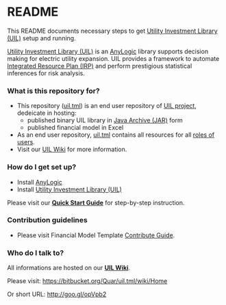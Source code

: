 # README #

This README documents necessary steps to get [Utility Investment Library (UIL)][uil.wiki] setup and running.

[Utility Investment Library (UIL)][uil.wiki] is an [AnyLogic][ext.anylogic] library supports decision making for electric utility expansion. UIL provides a framework to automate [Integrated Resource Plan (IRP)][ext.irp] and perform prestigious statistical inferences for risk analysis.


### What is this repository for? ###

* This repository ([uil.tml][uil.tml]) is an end user repository of [UIL project][uil.about], dedeicate in hosting:
     - published binary UIL library in [Java Archive (JAR)][ext.jar] form
     - published financial model in Excel
* As an end user repository, [uil.tml][uil.tml] contains all resources for all [roles of users][wiki.role].
* Visit our [UIL Wiki][uil.wiki] for more information.


### How do I get set up? ###

* Install [AnyLogic][url.anylogic]
* Install [Utility Investment Library (UIL)][jar.uil]

Please visit our [**Quick Start Guide**][wiki.quickstart] for step-by-step instruction.


### Contribution guidelines ###

* Please visit Financial Model Template [Contribute Guide][wiki.contrib].


### Who do I talk to? ###

All informations are hosted on our [**UIL Wiki**][uil.wiki].

Please visit: https://bitbucket.org/Quar/uil.tml/wiki/Home

Or short URL: http://goo.gl/opVpb2


[url.anylogic]: http://www.anylogic.com/downloads
[jar.uil]: https://bitbucket.org/Quar/uil.tml/downloads/UtilityInvestLibrary.jar

[uil.tml]: https://bitbucket.org/Quar/uil.tml
[uil.about]: /Quar/uil.tml/wiki/About%20and%20FAQ.md
[uil.wiki]: /Quar/uil.tml/wiki/Home

[wiki.quickstart]: /Quar/uil.tml/wiki/pages/Quick%20Start%20Guide.md
[wiki.role]: /Quar/uil.tml/wiki/pages/Role-playing.md
[wiki.contrib]: /Quar/uil.tml/wiki/pages/Contribute%20to%20UIL.TML.md

[ext.jar]: https://en.wikipedia.org/wiki/JAR_%28file_format%29
[ext.irp]: http://www.osti.gov/scitech/biblio/6719825
[ext.anylogic]: https://en.wikipedia.org/wiki/AnyLogic